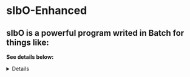 # sIbO-Enhanced

## sIbO is a powerful program writed in Batch for things like:


**See details below:**
<details>
  
| Functions |
|-|
|Curl|
|Ping|
|Ping Pong|
|Show IP Address|
|Disable Task Manager|
|Enable Task Manager|
|QR Generator|
|Generate PaySafeCard-like code|
|Bluescreen|
|Beep sound|



</details>
